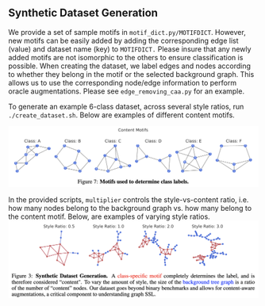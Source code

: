 ## Synthetic Dataset Generation

We provide a set of sample motifs in `motif_dict.py/MOTIFDICT`. However, new motifs can be easily added by adding the corresponding edge list (value) and dataset name (key) to `MOTIFDICT.` Please insure that any newly added motifs are not isomorphic to the others to ensure classification is possible. When creating the dataset, we label edges and nodes according to whether they belong in the motif or the selected background graph. This allows us to use the corresponding node/edge information to perform oracle augmentations. Please see ``edge_removing_caa.py`` for an example.

To generate an example 6-class dataset, across several style ratios, run `./create_dataset.sh`. Below are examples of different content motifs.

![Content Motifs](../assets/content_motifs.png "Example of Class-Determining Content Motifs")

In the provided scripts, `multiplier` controls the style-vs-content ratio, i.e. how many nodes belong to the background graph vs. how many belong to the content motif. Below, are examples of varying style ratios. 
![Style Ratios](../assets/varying_style.png "Example of Different Style Ratios")